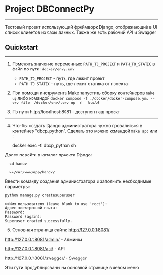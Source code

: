 # Project DBConnectPy

---

Тестовый проект использующий фреймворк Django, отображающий в UI список клиентов из базы данных.
Также же есть рабочий API и Swagger


## Quickstart 

---
1. Поменять значение переменных: `PATH_TO_PROJECT` и `PATH_TO_STATIC` в файл по пути: `docker/env/.env`

   - `PATH_TO_PROJECT` - путь, где лежит проект
   - `PATH_TO_STATIC` - путь, где лежит статика от проекта


2. При помощи инструмента Make запустить сборку контейнеров `make up` либо командой 
`docker compose -f ./docker/docker-compose.yml --env-file ./docker/env/.env up -d --build`
   
3. По пути http://localhost:8081 - доступен наш проект

---


4. Что-бы создать Django администратора нужно провалиться в контейнер "dbcp_python". Сделать это можно командой `make app` или :


    docker exec -ti dbcp_python sh

Далее перейти в каталог проекта Django:


      cd hanov

      >>/var/www/app/hanov/

Ввести команду создания администратора и заполнить необходимые параметры:


    python manage.py createsuperuser

    >>Имя пользователя (leave blank to use 'root'): 
    Адрес электронной почты: 
    Password: 
    Password (again): 
    Superuser created successfully.


5. Основная страница сайта: 
http://127.0.0.1:8081/

http://127.0.0.1:8081/admin/ - Админка

http://127.0.0.1:8081/api/ - API

http://127.0.0.1:8081/swagger/ - Swagger

Эти пути продублированы на основной странице в левом меню